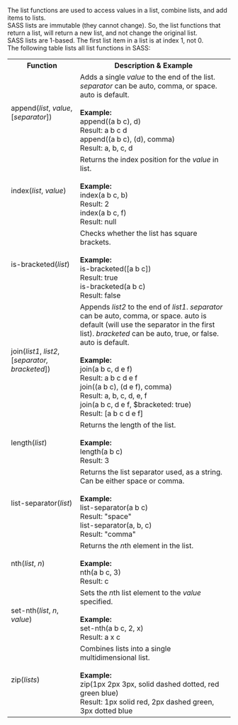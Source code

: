 The list functions are used to access values in a list, combine lists, and add items to lists.
<br>
SASS lists are immutable (they cannot change). So, the list functions that return a list, will return a new list, and not change the original list.
<br>
SASS lists are 1-based. The first list item in a list is at index 1, not 0.
<br>
The following table lists all list functions in SASS:
<table class="ws-table-all notranslate">
  <tr>
    <th>Function</th>
    <th>Description &amp; Example</th>
  </tr>
  <tr>
    <td>append(<em>list</em>, <em>value</em>, [<em>separator</em>])</td>
    <td>Adds a single <em>value</em> to the end of the list. <em>separator</em> 
    can be auto, comma, or space. auto is default.<br><br>
    <strong>Example:<br></strong>append((a b c), d)<br>Result: a b c d<br>append((a b c), (d), comma)<br>
    Result: a, b, c, d</td>
  </tr>
  <tr>
    <td>index(<em>list</em>, <em>value</em>)</td>
    <td>Returns the index position for the <em>value</em> in list.<br><br>
    <strong>Example:</strong><br>index(a b c, b)<br>Result: 2<br>index(a b c, f)<br>Result: null</td>
  </tr>
  <tr>
    <td>is-bracketed(<em>list</em>)</td>
    <td>Checks whether the list has square brackets.<br><br>
    <strong>Example:</strong><br>is-bracketed([a b c])<br>Result: true <br>is-bracketed(a b c)<br>Result: 
    false</td>
  </tr>
  <tr>
    <td>join(<em>list1</em>, <em>list2</em>, [<em>separator, bracketed</em>])</td>
    <td>Appends <em>list2</em> to the end of <em>list1</em>. <em>separator</em> 
    can be auto, comma, or space. auto is default (will use the separator in the 
    first list). <em>bracketed</em> can be auto, true, or false. auto is default.<br>
    <br>
    <strong>Example:</strong><br>join(a b c, d e f)<br>Result: a b c d e f<br>join((a b c), (d e f), 
    comma)<br>Result: a, b, c, d, e, f<br>join(a b c, d e f, $bracketed: true)<br>Result: 
    [a b c d e f]</td>
  </tr>
  <tr>
    <td>length(<em>list</em>)</td>
    <td>Returns the length of the list.<br><br>
    <strong>Example:</strong><br>length(a b c)<br>Result: 3</td>
  </tr>
  <tr>
    <td>list-separator(<em>list</em>)</td>
    <td>Returns the list separator used, as a string. Can be either space or 
    comma.<br><br>
    <strong>Example:</strong><br>list-separator(a b c)<br>Result: &quot;space&quot;<br>list-separator(a, b, c)<br>
    Result: &quot;comma&quot;</td>
  </tr>
  <tr>
    <td>nth(<em>list</em>, <em>n</em>)</td>
    <td>Returns the <em>n</em>th element in the list.<br><br>
    <strong>Example:</strong><br>nth(a b c, 3)<br>Result: c</td>
  </tr>
  <tr>
    <td>set-nth(<em>list</em>, <em>n</em>, <em>value</em>)</td>
    <td>Sets the <em>n</em>th list element to the <em>value</em> specified.<br>
    <br>
    <strong>Example:</strong><br>set-nth(a b c, 2, x)<br>Result: a x c</td>
  </tr>
  <tr>
    <td>zip(<em>lists</em>)</td>
    <td>Combines lists into a single multidimensional list.<br><br>
    <strong>Example:</strong><br>zip(1px 2px 3px, solid dashed dotted, red green blue)<br>Result: 1px 
    solid red, 2px dashed green, 3px dotted blue</td>
  </tr>
</table>
